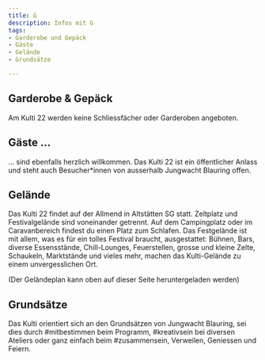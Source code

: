 ```yaml
---
title: G
description: Infos mit G
tags:
- Garderobe und Gepäck
- Gäste
- Gelände
- Grundsätze

---
```

## Garderobe & Gepäck
Am Kulti 22 werden keine Schliessfächer oder Garderoben angeboten.

## Gäste ...
... sind ebenfalls herzlich willkommen. Das Kulti 22 ist ein öffentlicher Anlass und steht auch Besucher*innen von ausserhalb Jungwacht Blauring offen.

## Gelände 
Das Kulti 22 findet auf der Allmend in Altstätten SG statt. Zeltplatz und Festivalgelände sind voneinander getrennt. Auf dem Campingplatz oder im Caravanbereich findest du einen Platz zum Schlafen. Das Festgelände ist mit allem, was es für ein tolles Festival braucht, ausgestattet: Bühnen, Bars, diverse Essensstände, Chill-Lounges, Feuerstellen, grosse und kleine Zelte, Schaukeln, Marktstände und vieles mehr, machen das Kulti-Gelände zu einem unvergesslichen Ort.

(Der Geländeplan kann oben auf dieser Seite heruntergeladen werden)

## Grundsätze
Das Kulti orientiert sich an den Grundsätzen von Jungwacht Blauring, sei dies durch #mitbestimmen beim Programm, #kreativsein bei diversen Ateliers oder ganz einfach beim #zusammensein, Verweilen, Geniessen und Feiern.